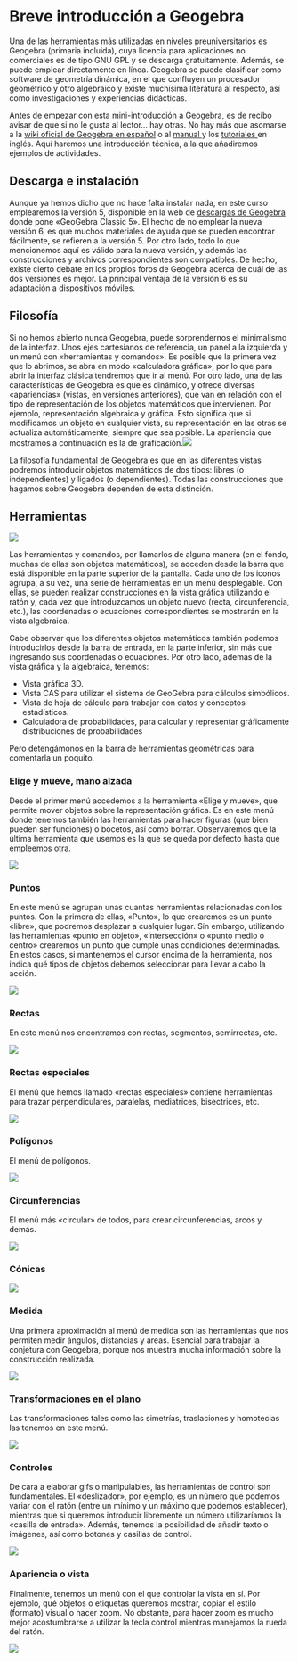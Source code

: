 # Breve introducción a Geogebra

Una de las herramientas más utilizadas en niveles preuniversitarios es Geogebra \(primaria incluida\), cuya licencia para aplicaciones no comerciales es de tipo GNU GPL y se descarga gratuitamente. Además, se puede emplear directamente en línea. Geogebra se puede clasificar como software de geometría dinámica, en el que confluyen un procesador geométrico y otro algebraico y existe muchísima literatura al respecto, así como investigaciones y experiencias didácticas.

Antes de empezar con esta mini-introducción a Geogebra, es de recibo avisar de que si no le gusta al lector... hay otras. No hay más que asomarse a la [wiki oficial de Geogebra en español](https://wiki.geogebra.org/es/Tutoriales) o al [manual ](https://wiki.geogebra.org/en/Manual)y los [tutoriales ](https://wiki.geogebra.org/en/Tutorials)en inglés. Aquí haremos una introducción técnica, a la que añadiremos ejemplos de actividades.

## Descarga e instalación

Aunque ya hemos dicho que no hace falta instalar nada, en este curso emplearemos la versión 5, disponible en la web de [descargas de Geogebra](https://www.geogebra.org/download) donde pone «GeoGebra Classic 5». El hecho de no emplear la nueva versión 6, es que muchos materiales de ayuda que se pueden encontrar fácilmente, se refieren a la versión 5. Por otro lado, todo lo que mencionemos aquí es válido para la nueva versión, y además las construcciones y archivos correspondientes son compatibles. De hecho, existe cierto debate en los propios foros de Geogebra acerca de cuál de las dos versiones es mejor. La principal ventaja de la versión 6 es su adaptación a dispositivos móviles.

## Filosofía

Si no hemos abierto nunca Geogebra, puede sorprendernos el minimalismo de la interfaz. Unos ejes cartesianos de referencia, un panel a la izquierda y un menú con «herramientas y comandos». Es posible que la primera vez que lo abrimos, se abra en modo «calculadora gráfica», por lo que para abrir la interfaz clásica tendremos que ir al menú. Por otro lado, una de las características de Geogebra es que es dinámico, y ofrece diversas «apariencias» \(vistas, en versiones anteriores\), que van en relación con el tipo de representación de los objetos matemáticos que intervienen. Por ejemplo, representación algebraica y gráfica. Esto significa que si modificamos un objeto en cualquier vista, su representación en las otras se actualiza automáticamente, siempre que sea posible. La apariencia que mostramos a continuación es la de graficación.![](/geogebra/assets/geogebra5_01.png)

La filosofía fundamental de Geogebra es que en las diferentes vistas podremos introducir objetos matemáticos de dos tipos: libres \(o independientes\) y ligados \(o dependientes\). Todas las construcciones que hagamos sobre Geogebra dependen de esta distinción.

## Herramientas

![](/geogebra/assets/geogebra5_barra.png)

Las herramientas y comandos, por llamarlos de alguna manera \(en el fondo, muchas de ellas son objetos matemáticos\), se acceden desde la barra que está disponible en la parte superior de la pantalla. Cada uno de los iconos agrupa, a su vez, una serie de herramientas en un menú desplegable. Con ellas, se pueden realizar construcciones en la vista gráfica utilizando el ratón y, cada vez que introduzcamos un objeto nuevo \(recta, circunferencia, etc.\), las coordenadas o ecuaciones correspondientes se mostrarán en la vista algebraica.

Cabe observar que los diferentes objetos matemáticos también podemos introducirlos desde la barra de entrada, en la parte inferior, sin más que ingresando sus coordenadas o ecuaciones. Por otro lado, además de la vista gráfica y la algebraica, tenemos:

* Vista gráfica 3D.
* Vista CAS para utilizar el sistema de GeoGebra para cálculos simbólicos.
* Vista de hoja de cálculo para trabajar con datos y conceptos estadísticos.
* Calculadora de probabilidades, para calcular y representar gráficamente distribuciones de probabilidades

Pero detengámonos en la barra de herramientas geométricas para comentarla un poquito.

### Elige y mueve, mano alzada

Desde el primer menú accedemos a la herramienta «Elige y mueve», que permite mover objetos sobre la representación gráfica. Es en este menú donde tenemos también las herramientas para hacer figuras \(que bien pueden ser funciones\) o bocetos, así como borrar. Observaremos que la última herramienta que usemos es la que se queda por defecto hasta que empleemos otra.

![](/geogebra/assets/menu01.png)

### Puntos

En este menú se agrupan unas cuantas herramientas relacionadas con los puntos. Con la primera de ellas, «Punto», lo que crearemos es un punto «libre», que podremos desplazar a cualquier lugar. Sin embargo, utilizando las herramientas «punto en objeto», «intersección» o «punto medio o centro» crearemos un punto que cumple unas condiciones determinadas. En estos casos, si mantenemos el cursor encima de la herramienta, nos indica qué tipos de objetos debemos seleccionar para llevar a cabo la acción.

![](/geogebra/assets/menu_puntos.png)

### Rectas

En este menú nos encontramos con rectas, segmentos, semirrectas, etc.

![](/geogebra/assets/menu_rectas.png)

### Rectas especiales

El menú que hemos llamado «rectas especiales» contiene herramientas para trazar perpendiculares, paralelas, mediatrices, bisectrices, etc.

![](/geogebra/assets/menu_rectasespeciales.png)

### Polígonos

El menú de polígonos.

![](/geogebra/assets/menu_poligonos.png)

### Circunferencias

El menú más «circular» de todos, para crear circunferencias, arcos y demás. 

![](/geogebra/assets/menu_circ.png)

### Cónicas

![](/geogebra/assets/menu_conicas.png)

### Medida

Una primera aproximación al menú de medida son las herramientas que nos permiten medir ángulos, distancias y áreas. Esencial para trabajar la conjetura con Geogebra, porque nos muestra mucha información sobre la construcción realizada.

![](/geogebra/assets/menu_medida.png)

### Transformaciones en el plano

Las transformaciones tales como las simetrías, traslaciones y homotecias las tenemos en este menú. 

![](/geogebra/assets/menu_transformaciones.png)

### Controles

De cara a elaborar gifs o manipulables, las herramientas de control son fundamentales. El «deslizador», por ejemplo, es un número que podemos variar con el ratón \(entre un mínimo y un máximo que podemos establecer\), mientras que si queremos introducir libremente un número utilizaríamos la «casilla de entrada». Además, tenemos la posibilidad de añadir texto o imágenes, así como botones y casillas de control.

![](/geogebra/assets/menu_control.png)

### Apariencia o vista

Finalmente, tenemos un menú con el que controlar la vista en sí. Por ejemplo, qué objetos o etiquetas queremos mostrar, copiar el estilo \(formato\) visual o hacer zoom. No obstante, para hacer zoom es mucho mejor acostumbrarse a utilizar la tecla control mientras manejamos la rueda del ratón.

![](/geogebra/assets/menu_vista.png)

## 



